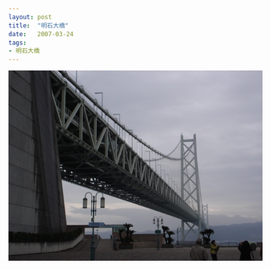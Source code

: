 ```yaml
---
layout: post
title:  "明石大橋"
date:   2007-03-24
tags:
- 明石大橋
---
```

![明石大橋](/media/2007-03-24-明石大橋.jpeg)